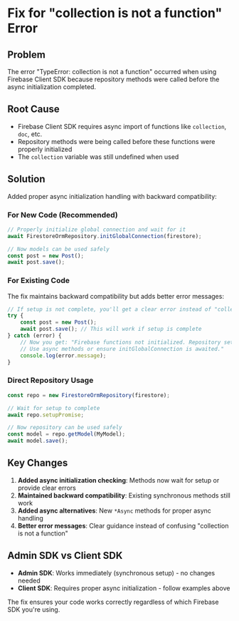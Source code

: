 # Fix for "collection is not a function" Error

## Problem
The error "TypeError: collection is not a function" occurred when using Firebase Client SDK because repository methods were called before the async initialization completed.

## Root Cause
- Firebase Client SDK requires async import of functions like `collection`, `doc`, etc.
- Repository methods were being called before these functions were properly initialized
- The `collection` variable was still undefined when used

## Solution
Added proper async initialization handling with backward compatibility:

### For New Code (Recommended)
```javascript
// Properly initialize global connection and wait for it
await FirestoreOrmRepository.initGlobalConnection(firestore);

// Now models can be used safely
const post = new Post();
await post.save();
```

### For Existing Code
The fix maintains backward compatibility but adds better error messages:

```javascript
// If setup is not complete, you'll get a clear error instead of "collection is not a function"
try {
    const post = new Post();
    await post.save(); // This will work if setup is complete
} catch (error) {
    // Now you get: "Firebase functions not initialized. Repository setup is not complete. 
    // Use async methods or ensure initGlobalConnection is awaited."
    console.log(error.message);
}
```

### Direct Repository Usage
```javascript
const repo = new FirestoreOrmRepository(firestore);

// Wait for setup to complete  
await repo.setupPromise;

// Now repository can be used safely
const model = repo.getModel(MyModel);
await model.save();
```

## Key Changes
1. **Added async initialization checking**: Methods now wait for setup or provide clear errors
2. **Maintained backward compatibility**: Existing synchronous methods still work
3. **Added async alternatives**: New `*Async` methods for proper async handling
4. **Better error messages**: Clear guidance instead of confusing "collection is not a function"

## Admin SDK vs Client SDK
- **Admin SDK**: Works immediately (synchronous setup) - no changes needed
- **Client SDK**: Requires proper async initialization - follow examples above

The fix ensures your code works correctly regardless of which Firebase SDK you're using.